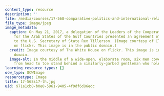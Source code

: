 ```yaml
---
content_type: resource
description: ''
file: /media/courses/17-568-comparative-politics-and-international-relations-of-the-middle-east-spring-2017/971a1cb8b0e8596194054f9df6d86edc_17-568s17-th.jpg
file_type: image/jpeg
image_metadata:
  caption: On May 21, 2017, a delegation of the Leaders of the Cooperation Council
    for the Arab States of the Gulf Countries presented an agreement of understanding
    to the U.S. Secretary of State Rex Tillerson. (Image courtesy of [The White House](https://www.flickr.com/photos/whitehouse/34031492943/in/album-72157680930810334/)
    on flickr. This image is in the public domain.)
  credit: Image courtesy of The White House on flickr. This image is in the public
    domain.
  image-alt: In the middle of a wide-open, elaborate room, six men covered in fabric
    from head to toe stand behind a similarly-garbed gentleman who holds a binder.
learning_resource_types: []
ocw_type: OCWImage
resourcetype: Image
title: 17-568s17-th.jpg
uid: 971a1cb8-b0e8-5961-9405-4f9df6d86edc
---
```

